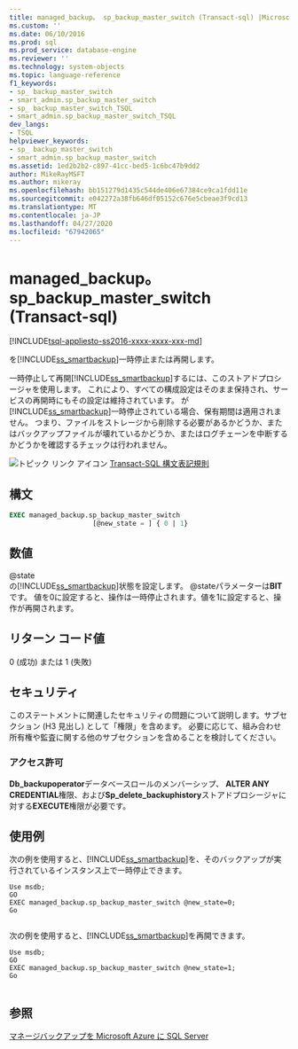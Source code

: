```yaml
---
title: managed_backup。 sp_backup_master_switch (Transact-sql) |Microsoft Docs
ms.custom: ''
ms.date: 06/10/2016
ms.prod: sql
ms.prod_service: database-engine
ms.reviewer: ''
ms.technology: system-objects
ms.topic: language-reference
f1_keywords:
- sp_ backup_master_switch
- smart_admin.sp_backup_master_switch
- sp_ backup_master_switch_TSQL
- smart_admin.sp_backup_master_switch_TSQL
dev_langs:
- TSQL
helpviewer_keywords:
- sp_ backup_master_switch
- smart_admin.sp_backup_master_switch
ms.assetid: 1ed2b2b2-c897-41cc-bed5-1c6bc47b9dd2
author: MikeRayMSFT
ms.author: mikeray
ms.openlocfilehash: bb151279d1435c544de406e67384ce9ca1fdd11e
ms.sourcegitcommit: e042272a38fb646df05152c676e5cbeae3f9cd13
ms.translationtype: MT
ms.contentlocale: ja-JP
ms.lasthandoff: 04/27/2020
ms.locfileid: "67942065"
---
```

# <a name="managed_backupsp_backup_master_switch-transact-sql"></a>managed_backup。 sp_backup_master_switch (Transact-sql)
[!INCLUDE[tsql-appliesto-ss2016-xxxx-xxxx-xxx-md](../../includes/tsql-appliesto-ss2016-xxxx-xxxx-xxx-md.md)]

  を[!INCLUDE[ss_smartbackup](../../includes/ss-smartbackup-md.md)]一時停止または再開します。  
  
 一時停止して再開[!INCLUDE[ss_smartbackup](../../includes/ss-smartbackup-md.md)]するには、このストアドプロシージャを使用します。 これにより、すべての構成設定はそのまま保持され、サービスの再開時にもその設定は維持されています。 が[!INCLUDE[ss_smartbackup](../../includes/ss-smartbackup-md.md)]一時停止されている場合、保有期間は適用されません。 つまり、ファイルをストレージから削除する必要があるかどうか、またはバックアップファイルが壊れているかどうか、またはログチェーンを中断するかどうかを確認するチェックは行われません。  
  

  
 ![トピック リンク アイコン](../../database-engine/configure-windows/media/topic-link.gif "トピック リンク アイコン") [Transact-SQL 構文表記規則](../../t-sql/language-elements/transact-sql-syntax-conventions-transact-sql.md)  
  
## <a name="syntax"></a>構文  
  
```sql  
EXEC managed_backup.sp_backup_master_switch   
                     [@new_state = ] { 0 | 1}  
```  
  
##  <a name="arguments"></a><a name="Arguments"></a>数値  
 @state  
 の[!INCLUDE[ss_smartbackup](../../includes/ss-smartbackup-md.md)]状態を設定します。 @stateパラメーターは**BIT**です。 値を0に設定すると、操作は一時停止されます。値を1に設定すると、操作が再開されます。  
  
## <a name="return-code-value"></a>リターン コード値  
 0 (成功) または 1 (失敗)  
  
## <a name="security"></a>セキュリティ  
 このステートメントに関連したセキュリティの問題について説明します。サブセクション (H3 見出し) として「権限」を含めます。 必要に応じて、組み合わせ所有権や監査に関する他のサブセクションを含めることを検討してください。  
  
### <a name="permissions"></a>アクセス許可  
 **Db_backupoperator**データベースロールのメンバーシップ、 **ALTER ANY CREDENTIAL**権限、および**Sp_delete_backuphistory**ストアドプロシージャに対する**EXECUTE**権限が必要です。  
  
## <a name="examples"></a>使用例  
 次の例を使用すると、[!INCLUDE[ss_smartbackup](../../includes/ss-smartbackup-md.md)]を、そのバックアップが実行されているインスタンス上で一時停止できます。  
  
```  
Use msdb;  
GO  
EXEC managed_backup.sp_backup_master_switch @new_state=0;  
Go  
  
```  
  
 次の例を使用すると、[!INCLUDE[ss_smartbackup](../../includes/ss-smartbackup-md.md)]を再開できます。  
  
```  
Use msdb;  
GO  
EXEC managed_backup.sp_backup_master_switch @new_state=1;  
Go  
  
```  
  
## <a name="see-also"></a>参照  
 [マネージバックアップを Microsoft Azure に SQL Server](../../relational-databases/backup-restore/sql-server-managed-backup-to-microsoft-azure.md)  
  
  
